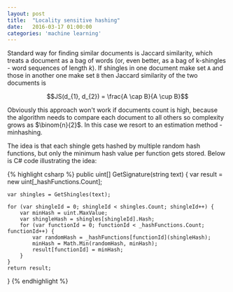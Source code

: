 ```yaml
---
layout: post
title:  "Locality sensitive hashing"
date:   2016-03-17 01:00:00
categories: 'machine learning'
---
```


Standard way for finding similar documents is Jaccard similarity, which treats a document 
as a bag of words (or, even better, as a bag of k-shingles - word sequences of length $k$). 
If shingles in one document make set `A` and those in another one make set `B` then Jaccard 
similarity of the two documents is

$$JS(d_{1}, d_{2}) = \frac{A \cap B}{A \cup B}$$ 

Obviously this approach won't work if documents count is high, because the algorithm needs 
to compare each document to all others so complexity grows as $\binom{n}{2}$. In this case 
we resort to an estimation method - minhashing.

The idea is that each shingle gets hashed by multiple random hash functions, but only the 
minimum hash value per function gets stored. Below is C# code illustrating the idea:

{% highlight csharp %}
public uint[] GetSignature(string text)
{
    var result = new uint[_hashFunctions.Count];

    var shingles = GetShingles(text);

    for (var shingleId = 0; shingleId < shingles.Count; shingleId++) {
        var minHash = uint.MaxValue;
        var shingleHash = shingles[shingleId].Hash;
        for (var functionId = 0; functionId < _hashFunctions.Count; functionId++) {
            var randomHash = _hashFunctions[functionId](shingleHash);
            minHash = Math.Min(randomHash, minHash);
            result[functionId] = minHash;
        }
    }
    return result;
}
{% endhighlight %}


